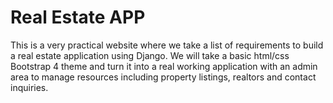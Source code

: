 # Real Estate APP
This is a very practical website where we take a list of requirements to build a real estate application using Django. We will take a basic html/css Bootstrap 4 theme and turn it into a real working application with an admin area to manage resources including property listings, realtors and contact inquiries. 
